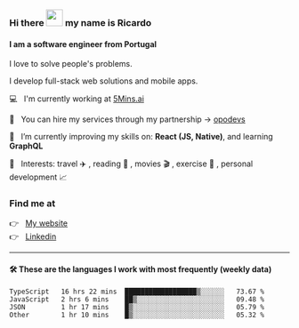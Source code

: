 ### Hi there <img src="https://raw.githubusercontent.com/iampavangandhi/iampavangandhi/master/gifs/Hi.gif" width="30"> my name is Ricardo
#### I am a software engineer from Portugal
I love to solve people's problems.

I develop full-stack web solutions and mobile apps.

💻  &nbsp; I'm currently working at <a href="https://5mins.ai/">5Mins.ai</a>

💼  &nbsp; You can hire my services through my partnership -> <a href="https://github.com/opodevs">opodevs</a>

🌱 &nbsp; I’m currently improving my skills on: **React (JS, Native)**, and learning **GraphQL**

💙 &nbsp; Interests: travel ✈️ , reading 📖 , movies 🎬 , exercise 🏃 , personal development 📈

### Find me at

<p align="left">
  👉  &nbsp;
  <a href="https://ricardopbarbosa.com" target="_blank">
    My website
  </a>
  <br/>
  👉 &nbsp;
  <a href="https://www.linkedin.com/in/ricardopbarbosa" target="_blank">
    Linkedin
  </a>
</p>

<hr />

#### 🛠 These are the languages I work with most frequently (weekly data)
<!--START_SECTION:waka-->

```text
TypeScript   16 hrs 22 mins  ██████████████████▒░░░░░░   73.67 %
JavaScript   2 hrs 6 mins    ██▒░░░░░░░░░░░░░░░░░░░░░░   09.48 %
JSON         1 hr 17 mins    █▒░░░░░░░░░░░░░░░░░░░░░░░   05.79 %
Other        1 hr 10 mins    █▒░░░░░░░░░░░░░░░░░░░░░░░   05.32 %
```

<!--END_SECTION:waka-->
